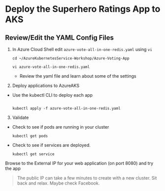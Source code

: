 # Deploy the Superhero Ratings App to AKS

## Review/Edit the YAML Config Files

1. In Azure Cloud Shell edit `azure-vote-all-in-one-redis.yaml` using `vi`
    ```
    cd ~/AzureKubernetesService-Workshop/Azure-Voting-App

    vi azure-vote-all-in-one-redis.yaml
    ```
    * Review the yaml file and learn about some of the settings

2. Deploy applications to AzureAKS

* Use the kubectl CLI to deploy each app
    ```

    kubectl apply -f azure-vote-all-in-one-redis.yaml
    ```
3. Validate

* Check to see if pods are running in your cluster
    ```
    kubectl get pods
    
* Check to see if services are deployed.
    ```
    kubectl get service
    
Browse to the External IP for your web application (on port 8080) and try the app

> The public IP can take a few minutes to create with a new cluster. Sit back and relax. Maybe check Facebook. 
